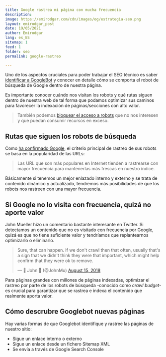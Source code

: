 ```yaml
---
title: Google rastrea mi página con mucha frecuencia
description: 
image: https://emirodgar.com/cdn/images/og/estrategia-seo.png
layout: emirodgar_post
date: 19/05/2021
author: Emirodgar
lang: es_ES
sitemap: 1
feed: 1
folder: seo
permalink: google-rastreo

--- 
```


Uno de los aspectos cruciales para poder trabajar el SEO técnico es saber [identificar a GoogleBot](https://emirodgar.com/detectar-googlebot) y conocer en detalle cómo se comporta el robot de búsqueda de Google dentro de nuestra página.

Es importante conocer cuándo nos visitan los robots y qué rutas siguen dentro de nuestra web de tal forma que podamos optimizar sus caminos para favorecer la indexación de páginas/secciones con alto valor.

> También podemos [bloquear el acceso a robots](https://emirodgar.com/listado-robots-bloquear) que no nos interesen y que puedan consumir recursos en exceso.

## Rutas que siguen los robots de búsqueda

Como [ha confirmado Google](https://webmasters.googleblog.com/2017/01/what-crawl-budget-means-for-googlebot.html), el criterio principal de rastreo de sus robots se basa en la popularidad de las URLs:

> Las URL que son más populares en Internet tienden a rastrearse con mayor frecuencia para mantenerlas más frescas en nuestro índice.

Básicamente si tenemos un mejor enlazado interno y externo y se trata de contenido dinámico y actualizado, tendremos más posibilidades de que los robots nos rastreen con una mayor frecuencia.

## Si Google no lo visita con frecuencia, quizá no aporte valor

John Mueller hizo un comentario bastante interesante en Twitter. Si detectamos un contenido que no es visitado con frecuencia por Google, quizá es que no tiene suficiente valor y tendríamos que replantearnos optimizarlo o eliminarlo.

<blockquote class="twitter-tweet"><p lang="en" dir="ltr">Sure, that can happen. If we don&#39;t crawl then that often, usually that&#39;s a sign that we didn&#39;t think they were that important, which might help confirm that they were ok to remove.</p>&mdash; 🍌 John 🍌 (@JohnMu) <a href="https://twitter.com/JohnMu/status/1029701659335839744?ref_src=twsrc%5Etfw">August 15, 2018</a></blockquote> <script async src="https://platform.twitter.com/widgets.js" charset="utf-8"></script>

Para páginas grandes con millones de páginas indexadas, optimizar el rastreo por parte de los robots de búsqueda -conocido como *crawl budget*- es crucial para garantizar que se rastrea e indexa el contenido que realmente aporta valor.

## Cómo descrubre Googlebot nuevas páginas

Hay varias formas de que Googlebot identifique y rastree las páginas de nuestro sitio:

 - Sigue un enlace interno o externo
 - Sigue un enlace desde un fichero Sitemap XML
 - Se envía a través de Google Search Console

<!--stackedit_data:
eyJoaXN0b3J5IjpbLTUzODk1NTg4MCwxOTM0NDQ3MTQ3LC0zND
EzNzU4NzcsMTg0NDMxNDA5MF19
-->